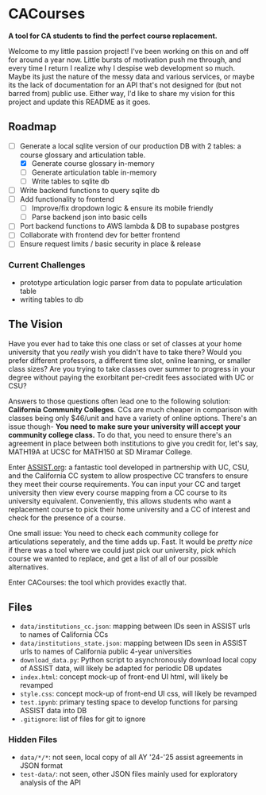 # CACourses

**A tool for CA students to find the perfect course replacement.**

Welcome to my little passion project! I've been working on this on and off for around a year now. Little bursts of motivation push me through, and every time I return I realize why I despise web development so much. Maybe its just the nature of the messy data and various services, or maybe its the lack of documentation for an API that's not designed for (but not barred from) public use. Either way, I'd like to share my vision for this project and update this README as it goes.

## Roadmap

- [ ] Generate a local sqlite version of our production DB with 2 tables: a course glossary and articulation table.
  - [x] Generate course glossary in-memory
  - [ ] Generate articulation table in-memory
  - [ ] Write tables to sqlite db
- [ ] Write backend functions to query sqlite db
- [ ] Add functionality to frontend
  - [ ] Improve/fix dropdown logic & ensure its mobile friendly
  - [ ] Parse backend json into basic cells
- [ ] Port backend functions to AWS lambda & DB to supabase postgres
- [ ] Collaborate with frontend dev for better frontend
- [ ] Ensure request limits / basic security in place & release

### Current Challenges

- prototype articulation logic parser from data to populate articulation table
- writing tables to db

## The Vision

Have you ever had to take this one class or set of classes at your home university that you *really* wish you didn't have to take there? Would you prefer different professors, a different time slot, online learning, or smaller class sizes? Are you trying to take classes over summer to progress in your degree without paying the exorbitant per-credit fees associated with UC or CSU?

Answers to those questions often lead one to the following solution: **California Community Colleges**. CCs are much cheaper in comparison with classes being only $46/unit and have a variety of online options. There's an issue though- **You need to make sure your university will accept your community college class.** To do that, you need to ensure there's an agreement in place between both institutions to give you credit for, let's say, MATH19A at UCSC for MATH150 at SD Miramar College.

Enter [ASSIST.org](https://assist.org): a fantastic tool developed in partnership with UC, CSU, and the California CC system to allow prospective CC transfers to ensure they meet their course requirements. You can input your CC and target university then view every course mapping from a CC course to its university equivalent. Conveniently, this allows students who want a replacement course to pick their home university and a CC of interest and check for the presence of a course.

One small issue: You need to check each community college for articulations seperately, and the time adds up. Fast. It would be *pretty nice* if there was a tool where we could just pick our university, pick which course we wanted to replace, and get a list of all of our possible alternatives.

Enter CACourses: the tool which provides exactly that.

## Files

- `data/institutions_cc.json`: mapping between IDs seen in ASSIST urls to names of California CCs
- `data/institutions_state.json`: mapping between IDs seen in ASSIST urls to names of California public 4-year universities
- `download_data.py`: Python script to asynchronously download local copy of ASSIST data, will likely be adapted for periodic DB updates
- `index.html`: concept mock-up of front-end UI html, will likely be revamped
- `style.css`: concept mock-up of front-end UI css, will likely be revamped
- `test.ipynb`: primary testing space to develop functions for parsing ASSIST data into DB
- `.gitignore`: list of files for git to ignore

### Hidden Files

- `data/*/*`: not seen, local copy of all AY '24-'25 assist agreements in JSON format
- `test-data/`: not seen, other JSON files mainly used for exploratory analysis of the API
